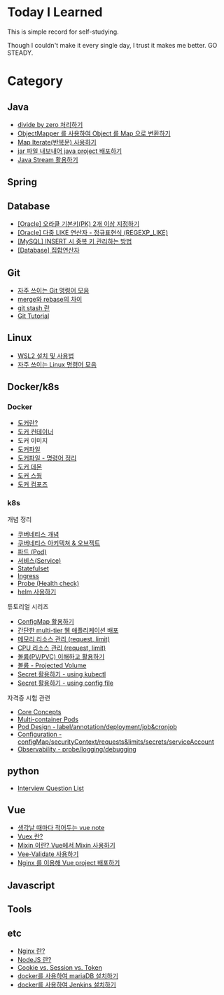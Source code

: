 # Today I Learned

This is simple record for self-studying.

Though I couldn't make it every single day, I trust it makes me better. GO STEADY.

# Category

## Java

- [divide by zero 처리하기](./Java/divideByZero-exception-infinity-NaN.md)
- [ObjectMapper 를 사용하여 Object 를 Map 으로 변환하기](./Java/convert-object-to-map.md)
- [Map Iterate(반복문) 사용하기](./Java/map-iterator.md)
- [jar 파일 내보내어 java project 배포하기](./Java/deploy-via-jar.md)
- [Java Stream 활용하기](./Java/java-stream.md)

## Spring

## Database

- [[Oracle] 오라클 기본키(PK) 2개 이상 지정하기](./Database/oracle-multiple-PK.md)
- [[Oracle] 다중 LIKE 연산자 - 정규표현식 (REGEXP_LIKE)](./Database/oracle-regexp_like.md)
- [[MySQL] INSERT 시 중복 키 관리하는 방법](./Database/mysql-duplicate-update.md)
- [[Database] 집합연산자](./Database/operator.md)

## Git

- [자주 쓰이는 Git 명령어 모음](./Git/git-bash-cmd.md)
- [merge와 rebase의 차이](./Git/git-merge-vs-rebase.md)
- [git stash 란](./Git/git-stash.md)
- [Git Tutorial](./Git/tutorial.md)

## Linux

- [WSL2 설치 및 사용법](./Linux/WSL2-setup.md)
- [자주 쓰이는 Linux 명령어 모음](./Linux/frequently-used-command-in-Linux.md)

## Docker/k8s

### Docker

- [도커란?](./Docker/ch01-what-is-docker.md)
- [도커 컨테이너](./Docker/ch02-docker-container.md)
- 도커 이미지
- [도커파일](./Docker/ch02-dockerFile.md)
- [도커파일 - 명령어 정리](./Docker/ch02-dockerFile-CMD.md)
- [도커 데몬](./Docker/ch02-docker-daemon.md)
- [도커 스웜](./Docker/ch03-docker-swarm.md)
- [도커 컴포즈](./Docker/ch04-docker-compose.md)

### k8s

개념 정리

- [쿠버네티스 개념](./Docker/k8s-01-what-is-k8s.md)
- [쿠버네티스 아키텍쳐 & 오브젝트](./Docker/k8s-02-object.md)
- [파드 (Pod)](./Docker/k8s-03-pod.md)
- [서비스(Service)](./Docker/k8s-04-service.md)
- [Statefulset](./Docker/k8s-05-statefulset.md)
- [Ingress](./Docker/k8s-06-ingress.md)
- [Probe (Health check)](./Docker/k8s-probe-healthcheck.md)
- [helm 사용하기](./Docker/k8s-helm-01-what-is-helm.md)

튜토리얼 시리즈

- [ConfigMap 활용하기](./Docker/k8s-tutorials/k8s-3rd-01-configmap.md)
- [간단한 multi-tier 웹 애플리케이션 배포](./Docker/k8s-tutorials/k8s-3rd-02-deploy-multi-tier-web-app.md)
- [메모리 리소스 관리 (request, limit)](./Docker/k8s-tutorials/k8s-4th-01-assign-memory-resource.md)
- [CPU 리소스 관리 (request, limit)](./Docker/k8s-tutorials/k8s-4th-02-assign-cpu-resource.md)
- [볼륨(PV/PVC) 이해하고 활용하기](./Docker/k8s-tutorials/k8s-4th-03-volume-for-storage.md)
- [볼륨 - Projected Volume](./Docker/k8s-tutorials/k8s-4th-04-projected-volume.md)
- [Secret 활용하기 - using kubectl](./Docker/k8s-tutorials/k8s-5th-01-managing-secret-using-kubectl.md)
- [Secret 활용하기 - using config file](./Docker/k8s-tutorials/k8s-5th-02-managing-secret-using-config-file.md)

자격증 시험 관련

- [Core Concepts](./Docker/CKAD+CKA/CKAD-01-core-concepts.md)
- [Multi-container Pods](./Docker/CKAD+CKA/CKAD-02-multi-container-pods.md)
- [Pod Design - label/annotation/deployment/job&cronjob](./Docker/CKAD+CKA/CKAD-03-pod-design.md)
- [Configuration - configMap/securityContext/requests&limits/secrets/serviceAccount](./Docker/CKAD+CKA/CKAD-04-configuration.md)
- [Observability - probe/logging/debugging](./Docker/CKAD+CKA/CKAD-05-observability.md)

## python

- [Interview Question List](./python/interview_questions.md)

## Vue

- [생각날 때마다 적어두는 vue note](./Vue/note.md)
- [Vuex 란?](./Vue/what-is-vuex.md)
- [Mixin 이란? Vue에서 Mixin 사용하기](./Vue/what-is-mixin.md)
- [Vee-Validate 사용하기](./Vue/how-to-use-vee-validate.md)
- [Nginx 를 이용해 Vue project 배포하기](./Vue/deploy-via-nginx.md)

## Javascript

## Tools

## etc

- [Nginx 란?](./etc/what-is-nginx.md)
- [NodeJS 란?](./etc/what-is-nodejs.md)
- [Cookie vs. Session vs. Token](./etc/cookie-session-token.md)
- [docker를 사용하여 mariaDB 설치하기](./etc/install-mariadb-using-docker.md)
- [docker를 사용하여 Jenkins 설치하기](./etc/install-jenkins-using-docker.md)
